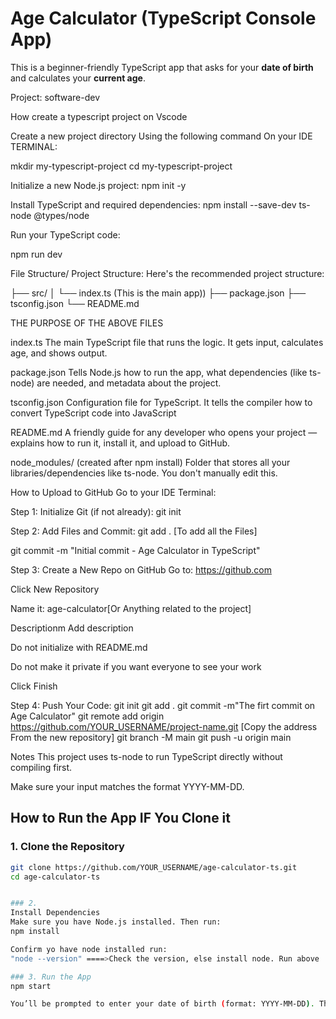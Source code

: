 # Age Calculator (TypeScript Console App)

This is a beginner-friendly TypeScript app that asks for your **date of birth** and calculates your **current age**.

Project: software-dev

How create a typescript project on Vscode

Create a new project directory Using the following command On your IDE TERMINAL:

mkdir my-typescript-project
cd my-typescript-project


Initialize a new Node.js project:
npm init -y

Install TypeScript and required dependencies:
npm install --save-dev ts-node @types/node

Run your TypeScript code:

npm run dev



File Structure/ Project Structure: Here's the recommended project structure:

├── src/
│   └── index.ts (This is the main app))
├── package.json
├── tsconfig.json
└── README.md



THE PURPOSE OF THE ABOVE FILES

index.ts	The main TypeScript file that runs the logic. It gets input, calculates age, and shows output.

package.json	Tells Node.js how to run the app, what dependencies (like ts-node) are needed, and metadata about the project.

tsconfig.json	Configuration file for TypeScript. It tells the compiler how to convert TypeScript code into JavaScript

README.md	A friendly guide for any developer who opens your project — explains how to run it, install it, and upload to GitHub.

node_modules/ (created after npm install)	Folder that stores all your libraries/dependencies like ts-node. You don't manually edit this.






How to Upload to GitHub
Go to your IDE Terminal:

Step 1: Initialize Git (if not already): git init

Step 2: Add Files and Commit: git add . [To add all the Files]

git commit -m "Initial commit - Age Calculator in TypeScript"



Step 3: Create a New Repo on GitHub
Go to: https://github.com

Click New Repository

Name it: age-calculator[Or Anything related to the project]

Descriptionm Add description

Do not initialize with README.md

Do not make it private if you want everyone to see your work

Click Finish

Step 4: Push Your Code:
git init
git add .
git commit -m"The firt commit on Age Calculator"
git remote add origin https://github.com/YOUR_USERNAME/project-name.git [Copy the address From the new repository]
git branch -M main
git push -u origin main

Notes
This project uses ts-node to run TypeScript directly without compiling first.

Make sure your input matches the format YYYY-MM-DD.



## How to Run the App IF You Clone it

### 1. Clone the Repository

```bash
git clone https://github.com/YOUR_USERNAME/age-calculator-ts.git
cd age-calculator-ts


### 2.
Install Dependencies
Make sure you have Node.js installed. Then run: 
npm install

Confirm yo have node installed run: 
"node --version" ====>Check the version, else install node. Run above 

### 3. Run the App
npm start

You’ll be prompted to enter your date of birth (format: YYYY-MM-DD). The app will calculate your age and display it.
